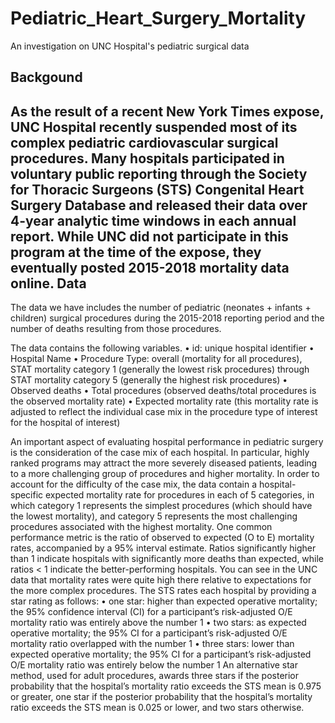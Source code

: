 # Pediatric_Heart_Surgery_Mortality
An investigation on UNC Hospital's pediatric surgical data


Backgound
------------------
As the result of a recent New York Times expose, UNC Hospital recently suspended most of its complex
pediatric cardiovascular surgical procedures. 
Many hospitals participated in voluntary public reporting
through the Society for Thoracic Surgeons (STS) Congenital Heart Surgery Database and released their data over 4-year analytic time windows in each annual report.
While UNC did not participate in this program at the time of the expose, they eventually posted
2015-2018 mortality data online. 
Data
------------------
The data we have includes the number of pediatric (neonates + infants + children) surgical procedures
during the 2015-2018 reporting period and the number of deaths resulting from those procedures. 

The data contains the following variables.
• id: unique hospital identifier
• Hospital Name
• Procedure Type: overall (mortality for all procedures), STAT mortality category 1 (generally the
lowest risk procedures) through STAT mortality category 5 (generally the highest risk procedures)
• Observed deaths
• Total procedures (observed deaths/total procedures is the observed mortality rate)
• Expected mortality rate (this mortality rate is adjusted to reflect the individual case mix in the
procedure type of interest for the hospital of interest)

An important aspect of evaluating hospital performance in pediatric surgery is the consideration of the case
mix of each hospital. In particular, highly ranked programs may attract the more severely diseased
patients, leading to a more challenging group of procedures and higher mortality. In order to account for
the difficulty of the case mix, the data contain a hospital-specific expected mortality rate for procedures
in each of 5 categories, in which category 1 represents the simplest procedures (which should have the
lowest mortality), and category 5 represents the most challenging procedures associated with the highest
mortality. 
One common performance metric is the ratio of observed to expected (O to E) mortality rates, accompanied
by a 95% interval estimate. Ratios significantly higher than 1 indicate hospitals with significantly more
deaths than expected, while ratios < 1 indicate the better-performing hospitals. You can see in the UNC
data that mortality rates were quite high there relative to expectations for the more complex procedures.
The STS rates each hospital by providing a star rating as follows:
• one star: higher than expected operative mortality; the 95% confidence interval (CI) for a participant’s risk-adjusted O/E mortality ratio was entirely above the number 1
• two stars: as expected operative mortality; the 95% CI for a participant’s risk-adjusted O/E
mortality ratio overlapped with the number 1
• three stars: lower than expected operative mortality; the 95% CI for a participant’s risk-adjusted
O/E mortality ratio was entirely below the number 1
An alternative star method, used for adult procedures, awards three stars if the posterior probability
that the hospital’s mortality ratio exceeds the STS mean is 0.975 or greater, one star if the posterior
probability that the hospital’s mortality ratio exceeds the STS mean is 0.025 or lower, and two stars
otherwise.


